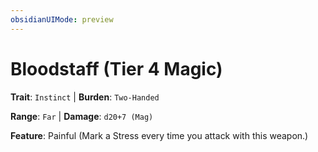 ```yaml
---
obsidianUIMode: preview
---
```

# Bloodstaff (Tier 4 Magic)

**Trait**: `Instinct` | **Burden**: `Two-Handed`

**Range**: `Far` | **Damage**: `d20+7 (Mag)`

**Feature**: Painful (Mark a Stress every time you attack with this weapon.)